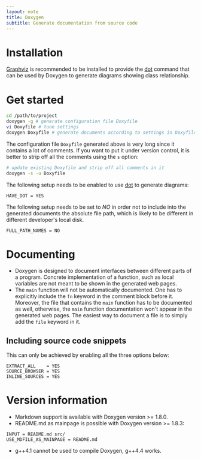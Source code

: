 ```yaml
---
layout: note
title: Doxygen
subtitle: Generate documentation from source code
---
```


# Installation

[Graphviz][] is recommended to be installed to provide the [dot][] command that can be used by Doxygen to generate diagrams showing class relationship.

# Get started

~~~sh
cd /path/to/project
doxygen -g # generate configuration file Doxyfile
vi Doxyfile # tune settings
doxygen Doxyfile # generate documents according to settings in Doxyfile
~~~

The configuration file `Doxyfile` generated above is very long since it contains a lot of comments. If you want to put it under version control, it is better to strip off all the comments using the `s` option:

~~~sh
# update existing Doxyfile and strip off all comments in it
doxygen -s -u Doxyfile
~~~

The following setup needs to be enabled to use [dot][] to generate diagrams:

~~~
HAVE_DOT = YES
~~~

The following setup needs to be set to *NO* in order not to include into the generated documents the absolute file path, which is likely to be different in different developer's local disk.

~~~
FULL_PATH_NAMES = NO
~~~

# Documenting

- Doxygen is designed to document interfaces between different parts of a program. Concrete implementation of a function, such as local variables are not meant to be shown in the generated web pages.
- The `main` function will not be automatically documented. One has to explicitly include the `fn` keyword in the comment block before it. Moreover, the file that contains the `main` function has to be documented as well, otherwise, the `main` function documentation won't appear in the generated web pages. The easiest way to document a file is to simply add the `file` keyword in it.

## Including source code snippets

This can only be achieved by enabling all the three options below:

```
EXTRACT_ALL    = YES
SOURCE_BROWSER = YES
INLINE_SOURCES = YES
```

# Version information
- Markdown support is available with Doxygen version >= 1.8.0.
- README.md as mainpage is possible with Doxygen version >= 1.8.3:

~~~
INPUT = README.md src/
USE_MDFILE_AS_MAINPAGE = README.md
~~~

- g++4.1 cannot be used to compile Doxygen, g++4.4 works.

[Graphviz]: http://www.graphviz.org 
[dot]: http://www.graphviz.org/pdf/dotguide.pdf
